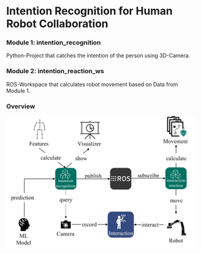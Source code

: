 # Intention Recognition for Human Robot Collaboration

### Module 1: intention_recognition
Python-Project that catches the intention of the person using 3D-Camera.

### Module 2: intention_reaction_ws
ROS-Workspace that calculates robot movement based on Data from Module 1.

### Overview
<img src="/system/topic_sketch.jpg" width="700" />
